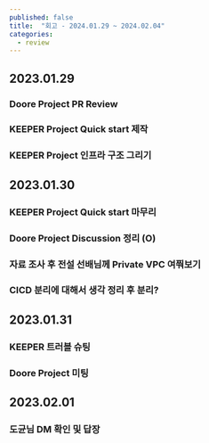 ```yaml
---
published: false
title:  "회고 - 2024.01.29 ~ 2024.02.04"
categories:
  - review
---
```


## 2023.01.29

### Doore Project PR Review

### KEEPER Project Quick start 제작

### KEEPER Project 인프라 구조 그리기

## 2023.01.30 

### KEEPER Project Quick start 마무리

### Doore Project Discussion 정리 (O)

### 자료 조사 후 전설 선배님께 Private VPC 여쭤보기

### CICD 분리에 대해서 생각 정리 후 분리?

## 2023.01.31 

### KEEPER 트러블 슈팅

### Doore Project 미팅

## 2023.02.01

### 도균님 DM 확인 및 답장


